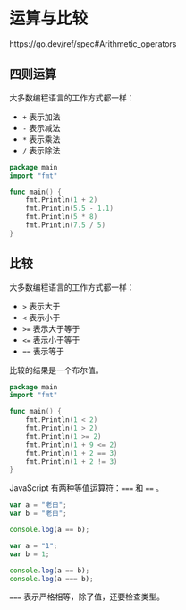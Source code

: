# 运算与比较

<div class="o">https://go.dev/ref/spec#Arithmetic_operators</div>

## 四则运算

大多数编程语言的工作方式都一样：

- `+` 表示加法
- `-` 表示减法
- `*` 表示乘法
- `/` 表示除法

<div class="run"></div>

```go
package main
import "fmt"

func main() {
    fmt.Println(1 + 2)
    fmt.Println(5.5 - 1.1)
    fmt.Println(5 * 8)
    fmt.Println(7.5 / 5)
}
```

## 比较

大多数编程语言的工作方式都一样：

- `>` 表示大于
- `<` 表示小于
- `>=` 表示大于等于
- `<=` 表示小于等于
- `==` 表示等于

比较的结果是一个布尔值。

<div class="run"></div>

```go
package main
import "fmt"

func main() {
    fmt.Println(1 < 2)
    fmt.Println(1 > 2)
    fmt.Println(1 >= 2)
    fmt.Println(1 + 9 <= 2)
    fmt.Println(1 + 2 == 3)
    fmt.Println(1 + 2 != 3)
}
```

JavaScript 有两种等值运算符：`===` 和 `==` 。

<div class="run"></div>

```JavaScript
var a = "老白";
var b = "老白";

console.log(a == b);
```

<div class="run"></div>

```JavaScript
var a = "1";
var b = 1;

console.log(a == b);
console.log(a === b);
```

`===` 表示严格相等，除了值，还要检查类型。
